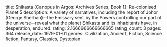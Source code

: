 title: Shikasta (Canopus in Argos: Archives Series, Book 1): Re-colonised Planet 5
description: A variety of narratives, including the report of Johor (George Sherban)--the Emissary sent by the Powers controlling our part of the universe--reveal what the planet Shikasta and its inhabitants have, in desperation, endured.
rating: 2.1666666666666665
rating_count: 3
pages: 364
release_date: 1979-01-01
genres: Civilization, Ancient, Fiction, Science fiction, Fantasy, Classics, Dystopian